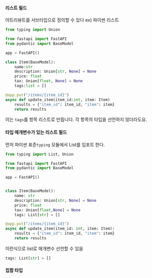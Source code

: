 #### 리스트 필드
어트리뷰트를 서브타입으로 정의할 수 있다
ex) 파이썬 리스트


```python
from typing import Union

from fastapi import FastAPI
from pydantic import BaseModel

app = FastAPI()

class Item(BaseModel):
	name:str
	description: Union[str, None] = None
	price: float
	tax: Union[float, None] = None
	tags:list = []

@app.put("/items/{item_id}")
async def update_item(item_id:int, item: Item)
	results = {"item_id": item_id, "item": item}
	return results
```
이는 `tags`를 항목 리스트로 만듭니다. 각 항목의 타입을 선언하지 않더라도요.


#### 타입 매개변수가 있는 리스트 필드

먼저 파이썬 표준`typing` 모듈에서 List를 임포트 한다.

```python 
from typing import List, Union

from fastapi import FastAPI
from pydantic import BaseModel

app = FastAPI()


class Item(BaseModel):
	name: str
	description: Union[str, None] = None
	price: float
	tax: Union[float,None] = None
	tags: List[str] = []

@app.put("/items/{item_id}")
async def update_item(item_id: int, item: Item):
	results = {"item_id": item_id, "item": item}
	return results
```

이런식으로 list로 매개변수 선언할 수 있음
```python
tags: List[str] = []
```

#### 집합 타입